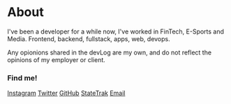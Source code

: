 # About

I've been a developer for a while now, I've worked in FinTech, E-Sports and Media.
Frontend, backend, fullstack, apps, web, devops.

Any opionions shared in the devLog are my own, and do not reflect the opinions of my employer or client.

### Find me!

<div class="links">
 <a target="_blank" href="https://www.instagram.com/jaederdev/">Instagram</a>
        <a target="_blank" href="https://www.twitter.com/jaeder42/">Twitter</a>
        <a target="_blank" href="https://github.com/Jaeder42">GitHub</a>
        <a target="_blank" href="https://statetrak.online">StateTrak</a>
        <a target="_blank" href="mailto:jaeder@proton.me">Email</a>
        </div>
